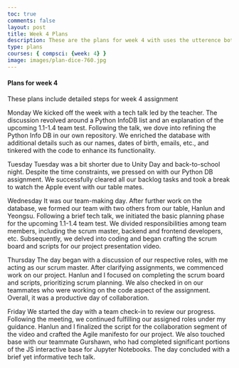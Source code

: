 ```yaml
---
toc: true
comments: false
layout: post
title: Week 4 Plans
description: These are the plans for week 4 with uses the utterence bot
type: plans
courses: { compsci: {week: 4} }
image: images/plan-dice-760.jpg
---
```



#### Plans for week 4
These plans include detailed steps for week 4 assignment

Monday
We kicked off the week with a tech talk led by the teacher. The discussion revolved around a Python InfoDB list and an explanation of the upcoming 1.1-1.4 team test. Following the talk, we dove into refining the Python Info DB in our own repository. We enriched the database with additional details such as our names, dates of birth, emails, etc., and tinkered with the code to enhance its functionality.

Tuesday
Tuesday was a bit shorter due to Unity Day and back-to-school night. Despite the time constraints, we pressed on with our Python DB assignment. We successfully cleared all our backlog tasks and took a break to watch the Apple event with our table mates.

Wednesday
It was our team-making day. After further work on the database, we formed our team with two others from our table, Hanlun and Yeongsu. Following a brief tech talk, we initiated the basic planning phase for the upcoming 1.1-1.4 team test. We divided responsibilities among team members, including the scrum master, backend and frontend developers, etc. Subsequently, we delved into coding and began crafting the scrum board and scripts for our project presentation video.

Thursday
The day began with a discussion of our respective roles, with me acting as our scrum master. After clarifying assignments, we commenced work on our project. Hanlun and I focused on completing the scrum board and scripts, prioritizing scrum planning. We also checked in on our teammates who were working on the code aspect of the assignment. Overall, it was a productive day of collaboration.

Friday
We started the day with a team check-in to review our progress. Following the meeting, we continued fulfilling our assigned roles under my guidance. Hanlun and I finalized the script for the collaboration segment of the video and crafted the Agile manifesto for our project. We also touched base with our teammate Gurshawn, who had completed significant portions of the JS interactive base for Jupyter Notebooks. The day concluded with a brief yet informative tech talk.





